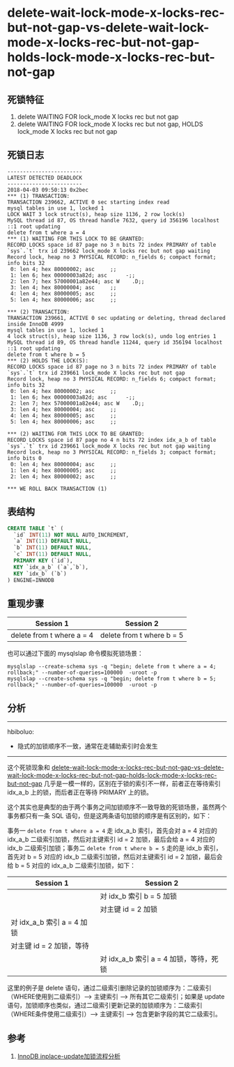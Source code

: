delete-wait-lock-mode-x-locks-rec-but-not-gap-vs-delete-wait-lock-mode-x-locks-rec-but-not-gap-holds-lock-mode-x-locks-rec-but-not-gap
===

## 死锁特征

1. delete WAITING FOR lock_mode X locks rec but not gap
2. delete WAITING FOR lock_mode X locks rec but not gap, HOLDS lock_mode X locks rec but not gap

## 死锁日志

```
------------------------
LATEST DETECTED DEADLOCK
------------------------
2018-04-03 09:50:13 0x2bec
*** (1) TRANSACTION:
TRANSACTION 239662, ACTIVE 0 sec starting index read
mysql tables in use 1, locked 1
LOCK WAIT 3 lock struct(s), heap size 1136, 2 row lock(s)
MySQL thread id 87, OS thread handle 7632, query id 356196 localhost ::1 root updating
delete from t where a = 4
*** (1) WAITING FOR THIS LOCK TO BE GRANTED:
RECORD LOCKS space id 87 page no 3 n bits 72 index PRIMARY of table `sys`.`t` trx id 239662 lock_mode X locks rec but not gap waiting
Record lock, heap no 3 PHYSICAL RECORD: n_fields 6; compact format; info bits 32
 0: len 4; hex 80000002; asc     ;;
 1: len 6; hex 00000003a82d; asc      -;;
 2: len 7; hex 57000001a82e44; asc W    .D;;
 3: len 4; hex 80000004; asc     ;;
 4: len 4; hex 80000005; asc     ;;
 5: len 4; hex 80000006; asc     ;;

*** (2) TRANSACTION:
TRANSACTION 239661, ACTIVE 0 sec updating or deleting, thread declared inside InnoDB 4999
mysql tables in use 1, locked 1
4 lock struct(s), heap size 1136, 3 row lock(s), undo log entries 1
MySQL thread id 89, OS thread handle 11244, query id 356194 localhost ::1 root updating
delete from t where b = 5
*** (2) HOLDS THE LOCK(S):
RECORD LOCKS space id 87 page no 3 n bits 72 index PRIMARY of table `sys`.`t` trx id 239661 lock_mode X locks rec but not gap
Record lock, heap no 3 PHYSICAL RECORD: n_fields 6; compact format; info bits 32
 0: len 4; hex 80000002; asc     ;;
 1: len 6; hex 00000003a82d; asc      -;;
 2: len 7; hex 57000001a82e44; asc W    .D;;
 3: len 4; hex 80000004; asc     ;;
 4: len 4; hex 80000005; asc     ;;
 5: len 4; hex 80000006; asc     ;;

*** (2) WAITING FOR THIS LOCK TO BE GRANTED:
RECORD LOCKS space id 87 page no 4 n bits 72 index idx_a_b of table `sys`.`t` trx id 239661 lock_mode X locks rec but not gap waiting
Record lock, heap no 3 PHYSICAL RECORD: n_fields 3; compact format; info bits 0
 0: len 4; hex 80000004; asc     ;;
 1: len 4; hex 80000005; asc     ;;
 2: len 4; hex 80000002; asc     ;;

*** WE ROLL BACK TRANSACTION (1)
```

## 表结构

```sql
CREATE TABLE `t` (
  `id` INT(11) NOT NULL AUTO_INCREMENT,
  `a` INT(11) DEFAULT NULL,
  `b` INT(11) DEFAULT NULL,
  `c` INT(11) DEFAULT NULL,
  PRIMARY KEY (`id`),
  KEY `idx_a_b` (`a`,`b`),
  KEY `idx_b` (`b`)
) ENGINE=INNODB
```

## 重现步骤

| Session 1 | Session 2 |
| --------- | --------- |
|delete from t where a = 4|delete from t where b = 5|

也可以通过下面的 mysqlslap 命令模拟死锁场景：

```
mysqlslap --create-schema sys -q "begin; delete from t where a = 4; rollback;" --number-of-queries=100000  -uroot -p
mysqlslap --create-schema sys -q "begin; delete from t where b = 5; rollback;" --number-of-queries=100000  -uroot -p
```

## 分析
---
hbiboluo:
- 隐式的加锁顺序不一致，通常在走辅助索引时会发生
---
这个死锁现象和 [delete-wait-lock-mode-x-locks-rec-but-not-gap-vs-delete-wait-lock-mode-x-locks-rec-but-not-gap-holds-lock-mode-x-locks-rec-but-not-gap](8.md) 几乎是一模一样的，区别在于锁的索引不一样，前者正在等待索引 idx_a_b 上的锁，而后者正在等待 PRIMARY 上的锁。

这个其实也是典型的由于两个事务之间加锁顺序不一致导致的死锁场景，虽然两个事务都只有一条 SQL 语句，但是这两条语句加锁的顺序是有区别的，如下：

事务一 `delete from t where a = 4` 走 idx_a_b 索引，首先会对 a = 4 对应的 idx_a_b 二级索引加锁，然后对主键索引 id = 2 加锁，最后会给 a = 4 对应的 idx_b 二级索引加锁；事务二 `delete from t where b = 5` 走的是 idx_b 索引，首先对 b = 5 对应的 idx_b 二级索引加锁，然后对主键索引 id = 2 加锁，最后会给 b = 5 对应的 idx_a_b 二级索引加锁，如下：

| Session 1 | Session 2 |
| --------- | --------- |
||对 idx_b 索引 b = 5 加锁|
||对主键 id = 2 加锁|
|对 idx_a_b 索引 a = 4 加锁||
|对主键 id = 2 加锁，等待||
||对 idx_a_b 索引 a = 4 加锁，等待，死锁|

这里的例子是 delete 语句，通过二级索引删除记录的加锁顺序为：二级索引（WHERE使用到二级索引）–> 主键索引 –> 所有其它二级索引；如果是 update 语句，加锁顺序也类似，通过二级索引更新记录的加锁顺序为：二级索引（WHERE条件使用二级索引）–> 主键索引 –> 包含更新字段的其它二级索引。

## 参考

1. [InnoDB inplace-update加锁流程分析](http://www.gpfeng.com/?p=406)
